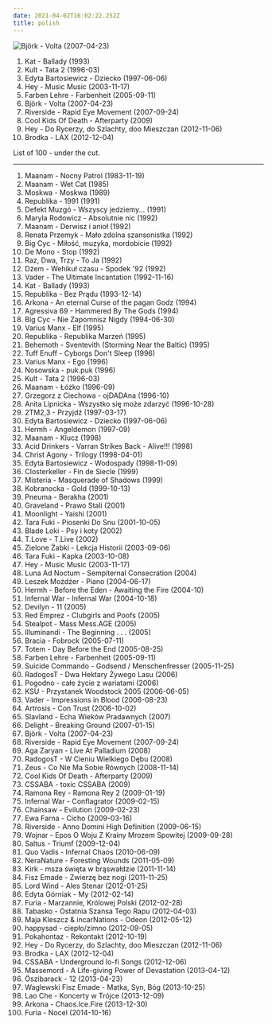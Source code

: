 ```yaml
---
date: 2021-04-02T16:02:22.252Z
title: polish
---
```

![Björk - Volta (2007-04-23)](http://coverartarchive.org/release/a4ce1772-9009-4720-8adc-6259b5cd387c/23654428073-500.jpg "Björk - Volta (2007-04-23)")
<ol class="albums">
<li data-cover="http://coverartarchive.org/release/e46395b2-76f6-3380-97ca-a6b46cd6e4ba/6357216307-500.jpg" data-tags="polish, heavy metal, thrash metal, ballads" role="button">Kat - Ballady (1993)</li>
<li data-cover="http://coverartarchive.org/release/9178dc60-2558-4f6b-9c62-a5cb5ac695c6/12618598246-500.jpg" data-tags="fantastic, polish, kult" role="button">Kult - Tata 2 (1996-03)</li>
<li data-cover="https://img.discogs.com/fksxTQZKJtn3IQaEuInrZoh3fF0=/fit-in/600x617/filters:strip_icc():format(jpeg):mode_rgb():quality(90)/discogs-images/R-12436841-1545875317-1790.jpeg.jpg" data-tags="polish, rock" role="button">Edyta Bartosiewicz - Dziecko (1997-06-06)</li>
<li data-cover="http://coverartarchive.org/release/b9e2fedb-3b06-4251-b839-23976fe0aff0/8337768197-500.jpg" data-tags="rock, female vocalists, hard rock, polish" role="button">Hey - Music Music (2003-11-17)</li>
<li data-cover="http://coverartarchive.org/release/39e4004d-7e65-4736-8c74-65c2520f099c/4038009090-500.jpg" data-tags="punk rock, polish, 2000s, punk pop" role="button">Farben Lehre - Farbenheit (2005-09-11)</li>
<li data-cover="http://coverartarchive.org/release/a4ce1772-9009-4720-8adc-6259b5cd387c/23654428073-500.jpg" data-tags="experimental, 2007, electronic, alternative" role="button">Björk - Volta (2007-04-23)</li>
<li data-cover="https://via.placeholder.com/450" data-tags="progressive rock, progressive metal" role="button">Riverside - Rapid Eye Movement (2007-09-24)</li>
<li data-cover="https://via.placeholder.com/450" data-tags="2008, rock, polish, polish rock" role="button">Cool Kids Of Death - Afterparty (2009)</li>
<li data-cover="https://via.placeholder.com/450" data-tags="2012, rock, polish" role="button">Hey - Do Rycerzy, do Szlachty, doo Mieszczan (2012-11-06)</li>
<li data-cover="https://via.placeholder.com/450" data-tags="2012, pop, polish" role="button">Brodka - LAX (2012-12-04)</li>
</ol>
List of 100 - under the cut.
<!-- more -->

_________________

<ol class="albums">
<li data-cover="http://coverartarchive.org/release/3013308f-81d0-3f8f-912d-c68d6df82214/6261932190-500.jpg" data-tags="80s, new wave, polish" role="button">
Maanam - Nocny Patrol (1983-11-19)
</li>
<li data-cover="http://coverartarchive.org/release/3bbec45c-abb3-4769-a65d-59e9f6112a53/22065175685-500.jpg" data-tags="electronic, pop, new wave, polish, my collection, lp collection" role="button">
Maanam - Wet Cat (1985)
</li>
<li data-cover="https://via.placeholder.com/450" data-tags="punk rock, polish" role="button">
Moskwa - Moskwa (1989)
</li>
<li data-cover="http://coverartarchive.org/release/b68c58ac-91da-4a7f-90e1-509e3ba43ee6/16818316870-500.jpg" data-tags="1991, 90s, polish, beloved albums, m m potocka productions" role="button">
Republika - 1991 (1991)
</li>
<li data-cover="https://img.discogs.com/cZzlFUiWAlcGT-LYXuJDydkdhws=/fit-in/290x446/filters:strip_icc():format(jpeg):mode_rgb():quality(90)/discogs-images/R-3258326-1585186297-1627.jpeg.jpg" data-tags="1, 90s, punk rock, polish" role="button">
Defekt Muzgó - Wszyscy jedziemy... (1991)
</li>
<li data-cover="https://img.discogs.com/4ukhcJAgsTY_3jJ3KiHCGpH7NGE=/fit-in/600x593/filters:strip_icc():format(jpeg):mode_rgb():quality(90)/discogs-images/R-15439453-1598800379-1256.jpeg.jpg" data-tags="cover, 90s, polish, agnieszka osiecka" role="button">
Maryla Rodowicz - Absolutnie nic (1992)
</li>
<li data-cover="http://coverartarchive.org/release/df52e0b2-91da-41df-b424-0ac6c9b2eaae/22896479243-500.jpg" data-tags="rock, alternative rock, 90s, polish" role="button">
Maanam - Derwisz i anioł (1992)
</li>
<li data-cover="http://coverartarchive.org/release/9d77c904-0a89-49a0-9846-84b419a2ac60/8377028645-500.jpg" data-tags="90s, polish, przemyk" role="button">
Renata Przemyk - Mało zdolna szansonistka (1992)
</li>
<li data-cover="http://coverartarchive.org/release/d3570fba-ba9f-4c04-a4e1-86d3ae4a15ba/8380075866-500.jpg" data-tags="rock, 90s, punk rock, polish, polish rock, grew up with" role="button">
Big Cyc - Miłość, muzyka, mordobicie (1992)
</li>
<li data-cover="http://coverartarchive.org/release/2380293b-216b-38ef-b1f7-55a766edfb6f/22118308967-500.jpg" data-tags="pop, rock, soft rock, 90s, polish, de mono" role="button">
De Mono - Stop (1992)
</li>
<li data-cover="https://img.discogs.com/XnXpHphk24KV7LflGwDUQUjTlCA=/fit-in/548x857/filters:strip_icc():format(jpeg):mode_rgb():quality(90)/discogs-images/R-7497060-1442862362-6552.jpeg.jpg" data-tags="90s, polish" role="button">
Raz, Dwa, Trzy - To Ja (1992)
</li>
<li data-cover="http://coverartarchive.org/release/fee9caeb-e7ca-4f70-844f-b9935d2c56c0/6356972830-500.jpg" data-tags="1992, 90s, live, polish" role="button">
Dżem - Wehikuł czasu - Spodek '92 (1992)
</li>
<li data-cover="https://img.discogs.com/QPXprgB0R1lzEiu-wCcp0_XBL-8=/fit-in/600x600/filters:strip_icc():format(jpeg):mode_rgb():quality(90)/discogs-images/R-3806617-1345157912-6677.jpeg.jpg" data-tags="death metal" role="button">
Vader - The Ultimate Incantation (1992-11-16)
</li>
<li data-cover="http://coverartarchive.org/release/e46395b2-76f6-3380-97ca-a6b46cd6e4ba/6357216307-500.jpg" data-tags="polish, heavy metal, thrash metal, ballads" role="button">
Kat - Ballady (1993)
</li>
<li data-cover="https://img.discogs.com/VigUFR2hXaG3oidPGofwx-DT6O4=/fit-in/374x336/filters:strip_icc():format(jpeg):mode_rgb():quality(90)/discogs-images/R-10842495-1505198426-5812.jpeg.jpg" data-tags="90s, polish" role="button">
Republika - Bez Prądu (1993-12-14)
</li>
<li data-cover="http://coverartarchive.org/release/6ff0d207-1100-4bff-a42b-e366f172a531/5981119443-500.jpg" data-tags="1994, black metal, metal, 90s, pagan, polish, polska, 1990s, poland, heathen, pagan black metal, raw black metal, polish black metal, polski, underground black metal, heathen black metal, raw pagan black metal" role="button">
Arkona - An eternal Curse of the pagan Godz (1994)
</li>
<li data-cover="https://via.placeholder.com/450" data-tags="rock, alternative, industrial, industrial rock, polish" role="button">
Agressiva 69 - Hammered By The Gods (1994)
</li>
<li data-cover="http://coverartarchive.org/release/6d7b17c4-1489-4597-ae9e-6a53d0a51279/10063745707-500.jpg" data-tags="punk rock, polish" role="button">
Big Cyc - Nie Zapomnisz Nigdy (1994-06-30)
</li>
<li data-cover="http://coverartarchive.org/release/e3fa710b-4815-4417-b4b5-837c47a764b7/11208686994-500.jpg" data-tags="polish" role="button">
Varius Manx - Elf (1995)
</li>
<li data-cover="http://coverartarchive.org/release/8c7d7ee5-26da-4afb-b5a4-8dd45ce40551/1500942072-500.jpg" data-tags="rock, alternative rock, post-punk, 90s, no wave, polish, coldwave, zimna fala" role="button">
Republika - Republika Marzeń (1995)
</li>
<li data-cover="http://coverartarchive.org/release/6f9776dc-964d-3c06-8bd8-33aeea62cd1c/6985187745-500.jpg" data-tags="black metal" role="button">
Behemoth - Sventevith (Storming Near the Baltic) (1995)
</li>
<li data-cover="http://coverartarchive.org/release/745562cc-cf01-4d18-b0d2-856f08d26110/9589546233-500.jpg" data-tags="metal, thrash, rapcore, polish, tuff enuff" role="button">
Tuff Enuff - Cyborgs Don't Sleep (1996)
</li>
<li data-cover="http://coverartarchive.org/release/65bc1e0c-6d4a-444f-aab2-f63d6cae086e/6855059323-500.jpg" data-tags="rock, alternative rock, soft rock, 90s, polish" role="button">
Varius Manx - Ego (1996)
</li>
<li data-cover="https://img.discogs.com/Un_WqdMuG_Iu1mxdZPG3Red0NxE=/fit-in/566x562/filters:strip_icc():format(jpeg):mode_rgb():quality(90)/discogs-images/R-1046228-1197481107.jpeg.jpg" data-tags="rock, alternative rock, soft rock, 90s, trip hop, polish, ulubione albumy, liblistened" role="button">
Nosowska - puk.puk (1996)
</li>
<li data-cover="http://coverartarchive.org/release/9178dc60-2558-4f6b-9c62-a5cb5ac695c6/12618598246-500.jpg" data-tags="fantastic, polish, kult" role="button">
Kult - Tata 2 (1996-03)
</li>
<li data-cover="http://coverartarchive.org/release/c190f312-927f-43e4-87b5-5887741f861b/6261909284-500.jpg" data-tags="rock, alternative rock, hard rock, pop rock, soft rock, 90s, polish" role="button">
Maanam - Łóżko (1996-09)
</li>
<li data-cover="https://img.discogs.com/OwHQr9jlO16PHbM0baYfZFFb6W8=/fit-in/220x199/filters:strip_icc():format(jpeg):mode_rgb():quality(90)/discogs-images/R-4536479-1367688826-3684.jpeg.jpg" data-tags="polish" role="button">
Grzegorz z Ciechowa - ojDADAna (1996-10)
</li>
<li data-cover="http://coverartarchive.org/release/85beba0a-d904-4c61-9845-dcd1682dda1b/24830069753-500.jpg" data-tags="1996, soul, polish" role="button">
Anita Lipnicka - Wszystko się może zdarzyć (1996-10-28)
</li>
<li data-cover="http://coverartarchive.org/release/0ac950a5-25a2-4102-a6e6-d229197f0684/13632175512-500.jpg" data-tags="90s, christian rock, polish" role="button">
2TM2,3 - Przyjdź (1997-03-17)
</li>
<li data-cover="https://img.discogs.com/fksxTQZKJtn3IQaEuInrZoh3fF0=/fit-in/600x617/filters:strip_icc():format(jpeg):mode_rgb():quality(90)/discogs-images/R-12436841-1545875317-1790.jpeg.jpg" data-tags="polish, rock" role="button">
Edyta Bartosiewicz - Dziecko (1997-06-06)
</li>
<li data-cover="http://coverartarchive.org/release/bd0f25b7-7bb4-4ab0-8053-046a51b59769/23104198710-500.jpg" data-tags="black metal, metal, polish, symphonic black metal, polish black metal, pagan records" role="button">
Hermh - Angeldemon (1997-09)
</li>
<li data-cover="http://coverartarchive.org/release/508cb5d7-4853-4da9-9639-9fb3cf330aa6/22896489697-500.jpg" data-tags="90s, polish" role="button">
Maanam - Klucz (1998)
</li>
<li data-cover="https://via.placeholder.com/450" data-tags="metal, thrash metal, polish, litza" role="button">
Acid Drinkers - Varran Strikes Back - Alive!!! (1998)
</li>
<li data-cover="https://via.placeholder.com/450" data-tags="black metal, metal, polish" role="button">
Christ Agony - Trilogy (1998-04-01)
</li>
<li data-cover="http://coverartarchive.org/release/dc55b85d-f009-4988-904c-563dbadb0661/8083606243-500.jpg" data-tags="90s, polish" role="button">
Edyta Bartosiewicz - Wodospady (1998-11-09)
</li>
<li data-cover="https://img.discogs.com/_dSjHWVcHy9imgCOVBLw_bg5Fdk=/fit-in/600x600/filters:strip_icc():format(jpeg):mode_rgb():quality(90)/discogs-images/R-1715723-1238792486.jpeg.jpg" data-tags="gothic, gothic rock, polish" role="button">
Closterkeller - Fin de Siecle (1999)
</li>
<li data-cover="https://via.placeholder.com/450" data-tags="2000, black metal, metal, polish, 2000s, poland, melodic black metal, polish metal, polish black metal, 2000s metal, 2000 metal, 2000 black metal, 2000s black metal" role="button">
Misteria - Masquerade of Shadows (1999)
</li>
<li data-cover="http://coverartarchive.org/release/7fc27d58-504d-4e41-adda-5d3845d984d8/24153744282-500.jpg" data-tags="punk rock, polish, polish punk" role="button">
Kobranocka - Gold (1999-10-13)
</li>
<li data-cover="https://via.placeholder.com/450" data-tags="metalcore, metal, christian rock, polish, christian metal" role="button">
Pneuma - Berakha (2001)
</li>
<li data-cover="http://coverartarchive.org/release/3e439b00-62aa-4b8c-af53-852675dc0bbc/3556929274-500.jpg" data-tags="black metal, polish, poland, polish black metal" role="button">
Graveland - Prawo Stali (2001)
</li>
<li data-cover="https://img.discogs.com/w7uWbFvyrSXQeD91kcKYPpt96Do=/fit-in/600x600/filters:strip_icc():format(jpeg):mode_rgb():quality(90)/discogs-images/R-11364799-1515008815-1861.jpeg.jpg" data-tags="female fronted metal, gothic metal, polish" role="button">
Moonlight - Yaishi (2001)
</li>
<li data-cover="http://coverartarchive.org/release/1ef9a2cb-9b40-4a45-9068-0ff2ac23bc93/19489102390-500.jpg" data-tags="alternative, folk, experimental, cello, world music, 00s, polish, czech, violoncello, village-folk, now available on last-fm radio 10q2, hear this before you die" role="button">
Tara Fuki - Piosenki Do Snu (2001-10-05)
</li>
<li data-cover="http://coverartarchive.org/release/a44f53cd-4257-4f27-9b0a-e69c05034941/6090344889-500.jpg" data-tags="punk, female vocalists, punk rock, polish" role="button">
Blade Loki - Psy i koty (2002)
</li>
<li data-cover="https://via.placeholder.com/450" data-tags="rock, alternative rock, live, polish, koncert" role="button">
T.Love - T.Live (2002)
</li>
<li data-cover="http://coverartarchive.org/release/edde1428-aa2d-437e-8051-49527bf3754e/4107771732-500.jpg" data-tags="punk rock, polish" role="button">
Zielone Żabki - Lekcja Historii (2003-09-06)
</li>
<li data-cover="http://coverartarchive.org/release/e6b1f124-2377-430f-b956-1e1686cc4516/6431561064-500.jpg" data-tags="alternative, folk, experimental, female vocalists, polish, czech, not available on last-fm radio yet" role="button">
Tara Fuki - Kapka (2003-10-08)
</li>
<li data-cover="http://coverartarchive.org/release/b9e2fedb-3b06-4251-b839-23976fe0aff0/8337768197-500.jpg" data-tags="rock, female vocalists, hard rock, polish" role="button">
Hey - Music Music (2003-11-17)
</li>
<li data-cover="https://via.placeholder.com/450" data-tags="black metal, polish, symphonic black metal, lunar black metal" role="button">
Luna Ad Noctum - Sempiternal Consecration (2004)
</li>
<li data-cover="http://coverartarchive.org/release/9b8685d5-18d1-43f7-a002-32b329880fd1/24716003675-500.jpg" data-tags="jazz, piano, polish" role="button">
Leszek Możdżer - Piano (2004-06-17)
</li>
<li data-cover="http://coverartarchive.org/release/513f6b4a-5e79-4bda-a2f7-19b2ab2732ce/23104228906-500.jpg" data-tags="black metal, polish, symphonic black metal, polish black metal" role="button">
Hermh - Before the Eden - Awaiting the Fire (2004-10)
</li>
<li data-cover="https://via.placeholder.com/450" data-tags="88, 1488, black metal, black death metal, war metal, polish, polska, 2000s, poland, nsbm, wpww, nazi, racist, ns black metal, ns, polish black metal, national socialist black metal, white music for white people, hitler, aryan, anti-communism, white power, national socialist, wp, war black metal, adolf hitler, anti-semitic, antisemite, sieg heil, white pride, anti-communist, white pride world wide, national socialism, polish nsbm, aryan pride, heil hitler, militant black metal, anti jewish, anti-jewish, czarne legiony immortal commando waffen ss, anti semitic, anti communism, nationalsozialismus, run when you hear this you halfbreed filth, sieg heil hakenkreuz, anti communist, aryan power, fuck equality, racism in music rules, hitler was right" role="button">
Infernal War - Infernal War (2004-10-18)
</li>
<li data-cover="https://img.discogs.com/s6V0fVgU5davOLShGecpZfLrEQA=/fit-in/600x360/filters:strip_icc():format(jpeg):mode_rgb():quality(90)/discogs-images/R-5290622-1439300309-8225.jpeg.jpg" data-tags="2005, death metal, polish, technical death metal, polish death metal" role="button">
Devilyn - 11 (2005)
</li>
<li data-cover="http://coverartarchive.org/release/e1c29915-f5e4-36f7-b9db-d74586ee9962/1187651591-500.jpg" data-tags="electronic, synthpop, pl, groovy, polish, bialystok, adam boguslowicz, deth menthol, electro pop new wave romantic gothic" role="button">
Red Emprez - Clubgirls and Poofs (2005)
</li>
<li data-cover="https://img.discogs.com/9vNTxB1S-xIf-sdQNiTW4wX54vs=/fit-in/600x547/filters:strip_icc():format(jpeg):mode_rgb():quality(90)/discogs-images/R-994987-1560015902-4856.jpeg.jpg" data-tags="electronic, trip-hop, jazz, downtempo, trumpet, mellow, polish, polish jazz, my music pillow" role="button">
Stealpot - Mass Mess.AGE (2005)
</li>
<li data-cover="https://img.discogs.com/nPU4X1aPNdAKuVzBNMvpi6p3_oU=/fit-in/150x150/filters:strip_icc():format(jpeg):mode_rgb():quality(90)/discogs-images/R-2695416-1296919408.jpeg.jpg" data-tags="symphonic metal, gothic metal, folk metal" role="button">
Illuminandi - The Beginning . . . (2005)
</li>
<li data-cover="https://via.placeholder.com/450" data-tags="metal, rock, alternative, singer-songwriter, polish" role="button">
Bracia - Fobrock (2005-07-11)
</li>
<li data-cover="https://img.discogs.com/wcP4clUCbZdFjCeWEv9oAHYIpWY=/fit-in/540x552/filters:strip_icc():format(jpeg):mode_rgb():quality(90)/discogs-images/R-8380343-1460481974-4689.jpeg.jpg" data-tags="metal, death metal, polish" role="button">
Totem - Day Before the End (2005-08-25)
</li>
<li data-cover="http://coverartarchive.org/release/39e4004d-7e65-4736-8c74-65c2520f099c/4038009090-500.jpg" data-tags="punk rock, polish, 2000s, punk pop" role="button">
Farben Lehre - Farbenheit (2005-09-11)
</li>
<li data-cover="https://via.placeholder.com/450" data-tags="industrial, polish, metropolis, aggrotech" role="button">
Suicide Commando - Godsend / Menschenfresser (2005-11-25)
</li>
<li data-cover="https://img.discogs.com/nGiECxhcipp5nGTKohsHAj5J1kU=/fit-in/600x591/filters:strip_icc():format(jpeg):mode_rgb():quality(90)/discogs-images/R-5025884-1461522040-9702.jpeg.jpg" data-tags="polish" role="button">
RadogosT - Dwa Hektary Żywego Lasu (2006)
</li>
<li data-cover="https://via.placeholder.com/450" data-tags="2006, live, polish" role="button">
Pogodno - całe życie z wariatami (2006)
</li>
<li data-cover="https://via.placeholder.com/450" data-tags="live, polish" role="button">
KSU - Przystanek Woodstock 2005 (2006-06-05)
</li>
<li data-cover="https://img.discogs.com/QPXprgB0R1lzEiu-wCcp0_XBL-8=/fit-in/600x600/filters:strip_icc():format(jpeg):mode_rgb():quality(90)/discogs-images/R-3806617-1345157912-6677.jpeg.jpg" data-tags="death metal" role="button">
Vader - Impressions in Blood (2006-08-23)
</li>
<li data-cover="http://coverartarchive.org/release/9af9c707-b966-490f-bda4-c7f6f087b333/2546103552-500.jpg" data-tags="rock, gothic, gothic metal, gothic rock, polish" role="button">
Artrosis - Con Trust (2006-10-02)
</li>
<li data-cover="http://coverartarchive.org/release/d46878f1-53af-4d63-ae87-cf37e58bad74/9495506619-500.jpg" data-tags="black metal, polish, pagan metal, poland, pagan black metal" role="button">
Slavland - Echa Wieków Pradawnych (2007)
</li>
<li data-cover="http://coverartarchive.org/release/999eb05e-c083-4b1c-a66c-4750ec944e29/6987131179-500.jpg" data-tags="gothic metal, polish" role="button">
Delight - Breaking Ground (2007-01-15)
</li>
<li data-cover="http://coverartarchive.org/release/a4ce1772-9009-4720-8adc-6259b5cd387c/23654428073-500.jpg" data-tags="experimental, 2007, electronic, alternative" role="button">
Björk - Volta (2007-04-23)
</li>
<li data-cover="https://via.placeholder.com/450" data-tags="progressive rock, progressive metal" role="button">
Riverside - Rapid Eye Movement (2007-09-24)
</li>
<li data-cover="https://via.placeholder.com/450" data-tags="jazz, polish" role="button">
Aga Zaryan - Live At Palladium (2008)
</li>
<li data-cover="https://img.discogs.com/nGiECxhcipp5nGTKohsHAj5J1kU=/fit-in/600x591/filters:strip_icc():format(jpeg):mode_rgb():quality(90)/discogs-images/R-5025884-1461522040-9702.jpeg.jpg" data-tags="folk metal, polish, poland" role="button">
RadogosT - W Cieniu Wielkiego Dębu (2008)
</li>
<li data-cover="https://via.placeholder.com/450" data-tags="hip-hop, polish" role="button">
Zeus - Co Nie Ma Sobie Równych (2008-11-14)
</li>
<li data-cover="https://via.placeholder.com/450" data-tags="2008, rock, polish, polish rock" role="button">
Cool Kids Of Death - Afterparty (2009)
</li>
<li data-cover="https://via.placeholder.com/450" data-tags="black metal, metal, industrial, industrial metal, polish, poland, experimental black metal, industrial black metal, polish metal, polish black metal, let the world burn, polish industrial, polish industrial metal" role="button">
CSSABA - toxic CSSABA (2009)
</li>
<li data-cover="http://coverartarchive.org/release/a1ea9d04-8557-46d7-9168-ca1435eedd2b/7232247587-500.jpg" data-tags="pop, experimental, techno, minimal, pl, female vocalist, polish, electrosex" role="button">
Ramona Rey - Ramona Rey 2 (2009-01-19)
</li>
<li data-cover="https://via.placeholder.com/450" data-tags="black metal, polish" role="button">
Infernal War - Conflagrator (2009-02-15)
</li>
<li data-cover="https://via.placeholder.com/450" data-tags="metal, speed metal, thrash metal, polish, polish heavy metal, polish speed metal" role="button">
Chainsaw - Evilution (2009-02-23)
</li>
<li data-cover="https://via.placeholder.com/450" data-tags="female vocalists, polish" role="button">
Ewa Farna - Cicho (2009-03-16)
</li>
<li data-cover="http://coverartarchive.org/release/e400988d-0041-4402-9f24-f72e5ab2aeac/1019690090-500.jpg" data-tags="progressive rock, 2009, progressive metal" role="button">
Riverside - Anno Domini High Definition (2009-06-15)
</li>
<li data-cover="https://img.discogs.com/XJWaRG_CoyfTIviNEhp8-qL_rlQ=/fit-in/599x936/filters:strip_icc():format(jpeg):mode_rgb():quality(90)/discogs-images/R-385225-1251573578.jpeg.jpg" data-tags="folk noir, dark ambient, neofolk, dark folk, polish, neoclassical, apocalyptic folk, dungeon synth, nox-aeternus" role="button">
Wojnar - Epos O Woju Z Krainy Mrozem Spowitej (2009-09-28)
</li>
<li data-cover="https://img.discogs.com/5kvw4oazHdXE02uZoYvHGJayoMo=/fit-in/600x600/filters:strip_icc():format(jpeg):mode_rgb():quality(90)/discogs-images/R-10936561-1506807040-3437.jpeg.jpg" data-tags="2009, polish, poland, pagan black metal, pagan death metal, pagan melodeath" role="button">
Saltus - Triumf (2009-12-04)
</li>
<li data-cover="https://img.discogs.com/h76f0RcYkC87_5UTBWJM_NrPLtA=/fit-in/600x600/filters:strip_icc():format(jpeg):mode_rgb():quality(90)/discogs-images/R-7390798-1440484057-6426.jpeg.jpg" data-tags="thrash metal, death metal, polish, polish metal, death thrash metal" role="button">
Quo Vadis - Infernal Chaos (2010-06-09)
</li>
<li data-cover="https://img.discogs.com/lbBmpTNRruanvx9zp3BykZBD_Zo=/fit-in/600x600/filters:strip_icc():format(jpeg):mode_rgb():quality(90)/discogs-images/R-12636881-1539078552-1973.jpeg.jpg" data-tags="polish" role="button">
NeraNature - Foresting Wounds (2011-05-09)
</li>
<li data-cover="http://coverartarchive.org/release/6fa4890d-00a0-446f-83b2-38f0f1ffe562/5694473219-500.jpg" data-tags="experimental, dark, polish" role="button">
Kirk - msza święta w brąswałdzie (2011-11-14)
</li>
<li data-cover="https://via.placeholder.com/450" data-tags="2011, alternative, rap, polish, 2010s, fisz" role="button">
Fisz Emade - Zwierzę bez nogi (2011-11-25)
</li>
<li data-cover="https://via.placeholder.com/450" data-tags="folk, polish, 2010s, albums listened" role="button">
Lord Wind - Ales Stenar (2012-01-25)
</li>
<li data-cover="https://via.placeholder.com/450" data-tags="2012, pop, polish, female vocalists, my" role="button">
Edyta Górniak - My (2012-02-14)
</li>
<li data-cover="http://coverartarchive.org/release/1384552b-b3e8-47d6-92ab-d059433190d7/3659379127-500.jpg" data-tags="black metal, polish, polish black metal, ltwb" role="button">
Furia - Marzannie, Królowej Polski (2012-02-28)
</li>
<li data-cover="https://via.placeholder.com/450" data-tags="2012, hip-hop, rap, polish, dj haem, kohan, zorak, tabasko, ostatnia szansa tego rapu, asfalt recrods" role="button">
Tabasko - Ostatnia Szansa Tego Rapu (2012-04-03)
</li>
<li data-cover="https://via.placeholder.com/450" data-tags="2012, polish" role="button">
Maja Kleszcz & incarNations - Odeon (2012-05-12)
</li>
<li data-cover="https://via.placeholder.com/450" data-tags="2012, rock, polish, happysad" role="button">
happysad - ciepło/zimno (2012-09-05)
</li>
<li data-cover="https://via.placeholder.com/450" data-tags="2012, rap, grime, dubstep, polish" role="button">
Pokahontaz - Rekontakt (2012-10-19)
</li>
<li data-cover="https://via.placeholder.com/450" data-tags="2012, rock, polish" role="button">
Hey - Do Rycerzy, do Szlachty, doo Mieszczan (2012-11-06)
</li>
<li data-cover="https://via.placeholder.com/450" data-tags="2012, pop, polish" role="button">
Brodka - LAX (2012-12-04)
</li>
<li data-cover="http://coverartarchive.org/release/e2773fd4-54e7-4479-a797-8d25b87dda7a/19879188744-500.jpg" data-tags="metal, industrial, industrial metal, polish, poland, polish metal, godflesh worship, polish industrial, polish industrial metal" role="button">
CSSABA - Underground lo-fi Songs (2012-12-06)
</li>
<li data-cover="https://via.placeholder.com/450" data-tags="black metal, polish, polish black metal, ltwb" role="button">
Massemord - A Life-giving Power of Devastation (2013-04-12)
</li>
<li data-cover="http://coverartarchive.org/release/014a9f07-69a1-4302-9957-688dd87b84f7/4172697492-500.jpg" data-tags="electronic, electronica, indie, instrumental, experimental, psychedelic, polish" role="button">
Öszibarack - 12 (2013-04-23)
</li>
<li data-cover="http://coverartarchive.org/release/bbf0ff83-70d4-49d2-8318-8a33a3df8a3b/13476330343-500.jpg" data-tags="2013, rock, experimental, polish, fisz, libplayed, libtolisten" role="button">
Waglewski Fisz Emade - Matka, Syn, Bóg (2013-10-25)
</li>
<li data-cover="https://via.placeholder.com/450" data-tags="2013, live, polish, koncert w trojce" role="button">
Lao Che - Koncerty w Trójce (2013-12-09)
</li>
<li data-cover="http://coverartarchive.org/release/935aed08-9a1e-4b84-831a-8be00df6df32/6178866629-500.jpg" data-tags="black metal, polish, pagan black metal, polish black metal" role="button">
Arkona - Chaos.Ice.Fire (2013-12-30)
</li>
<li data-cover="http://coverartarchive.org/release/f8b3c6b5-41ee-4d40-843f-4f12f8f56c69/8674935013-500.jpg" data-tags="black metal, polish, 2014, polish black metal" role="button">
Furia - Nocel (2014-10-16)
</li>
</ol>
